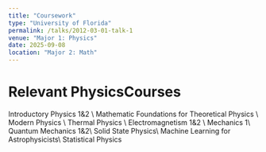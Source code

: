 ```yaml
---
title: "Coursework"
type: "University of Florida"
permalink: /talks/2012-03-01-talk-1
venue: "Major 1: Physics"
date: 2025-09-08
location: "Major 2: Math"
---
```


Relevant PhysicsCourses
=====
Introductory Physics 1&2 \\
Mathematic Foundations for Theoretical Physics \\
Modern Physics \\
Thermal Physics \\
Electromagnetism 1&2 \\
Mechanics 1\\
Quantum Mechanics 1&2\\
Solid State Physics\\
Machine Learning for Astrophysicists\\
Statistical Physics
